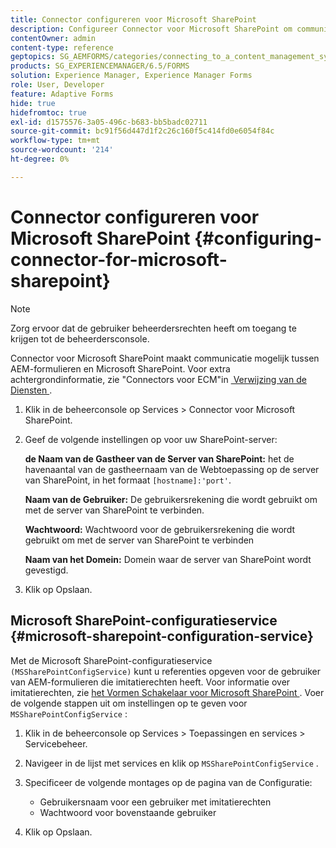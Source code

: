 ```yaml
---
title: Connector configureren voor Microsoft SharePoint
description: Configureer Connector voor Microsoft SharePoint om communicatie tussen AEM-formulieren en Microsoft SharePoint mogelijk te maken.
contentOwner: admin
content-type: reference
geptopics: SG_AEMFORMS/categories/connecting_to_a_content_management_system
products: SG_EXPERIENCEMANAGER/6.5/FORMS
solution: Experience Manager, Experience Manager Forms
role: User, Developer
feature: Adaptive Forms
hide: true
hidefromtoc: true
exl-id: d1575576-3a05-496c-b683-bb5badc02711
source-git-commit: bc91f56d447d1f2c26c160f5c414fd0e6054f84c
workflow-type: tm+mt
source-wordcount: '214'
ht-degree: 0%

---
```


# Connector configureren voor Microsoft SharePoint {#configuring-connector-for-microsoft-sharepoint}

>[!NOTE]
> 
> Zorg ervoor dat de gebruiker beheerdersrechten heeft om toegang te krijgen tot de beheerdersconsole.

Connector voor Microsoft SharePoint maakt communicatie mogelijk tussen AEM-formulieren en Microsoft SharePoint. Voor extra achtergrondinformatie, zie &quot;Connectors voor ECM&quot;in [&#x200B; Verwijzing van de Diensten &#x200B;](https://www.adobe.com/go/learn_aemforms_services_63).

1. Klik in de beheerconsole op Services > Connector voor Microsoft SharePoint.
1. Geef de volgende instellingen op voor uw SharePoint-server:

   **de Naam van de Gastheer van de Server van SharePoint:** het de havenaantal van de gastheernaam van de Webtoepassing op de server van SharePoint, in het formaat `[hostname]:'port'`.

   **Naam van de Gebruiker:** De gebruikersrekening die wordt gebruikt om met de server van SharePoint te verbinden.

   **Wachtwoord:** Wachtwoord voor de gebruikersrekening die wordt gebruikt om met de server van SharePoint te verbinden

   **Naam van het Domein:** Domein waar de server van SharePoint wordt gevestigd.

1. Klik op Opslaan.

## Microsoft SharePoint-configuratieservice {#microsoft-sharepoint-configuration-service}

Met de Microsoft SharePoint-configuratieservice `(MSSharePointConfigService)` kunt u referenties opgeven voor de gebruiker van AEM-formulieren die imitatierechten heeft. Voor informatie over imitatierechten, zie [&#x200B; het Vormen Schakelaar voor Microsoft SharePoint &#x200B;](https://help.adobe.com/en_US/AEMForms/6.1/SharePointConfig/index.html). Voer de volgende stappen uit om instellingen op te geven voor `MSSharePointConfigService` :

1. Klik in de beheerconsole op Services > Toepassingen en services > Servicebeheer.
1. Navigeer in de lijst met services en klik op `MSSharePointConfigService` .
1. Specificeer de volgende montages op de pagina van de Configuratie:

   * Gebruikersnaam voor een gebruiker met imitatierechten
   * Wachtwoord voor bovenstaande gebruiker

1. Klik op Opslaan.
